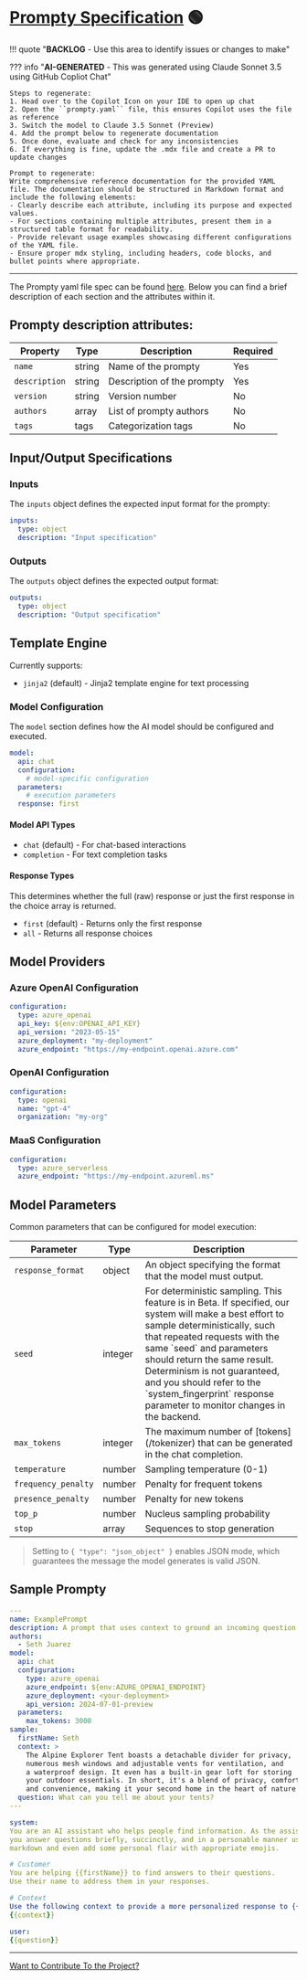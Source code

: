 # [Prompty Specification](https://www.prompty.ai/docs/prompty-specification) 🟢

!!! quote "**BACKLOG** - Use this area to identify issues or changes to make"

??? info "**AI-GENERATED** -  This was generated using Claude Sonnet 3.5 using GitHub Copliot Chat"

    Steps to regenerate:
    1. Head over to the Copilot Icon on your IDE to open up chat
    2. Open the ``prompty.yaml`` file, this ensures Copilot uses the file as reference
    3. Switch the model to Claude 3.5 Sonnet (Preview)
    4. Add the prompt below to regenerate documentation
    5. Once done, evaluate and check for any inconsistencies
    6. If everything is fine, update the .mdx file and create a PR to update changes

    Prompt to regenerate:
    Write comprehensive reference documentation for the provided YAML file. The documentation should be structured in Markdown format and include the following elements:
    - Clearly describe each attribute, including its purpose and expected values.
    - For sections containing multiple attributes, present them in a structured table format for readability.
    - Provide relevant usage examples showcasing different configurations of the YAML file.
    - Ensure proper mdx styling, including headers, code blocks, and bullet points where appropriate. 

---

The Prompty yaml file spec can be found [here](https://github.com/microsoft/prompty/blob/main/Prompty.yaml). Below you can find a brief description of each section and the attributes within it.

## Prompty description attributes:

<table>
  <thead>
    <tr>
      <th>Property</th>
      <th>Type</th>
      <th>Description</th>
      <th>Required</th>
    </tr>
  </thead>
  <tbody>
    <tr>
      <td><code>name</code></td>
      <td>string</td>
      <td>Name of the prompty</td>
      <td>Yes</td>
    </tr>
    <tr>
      <td><code>description</code></td>
      <td>string</td>
      <td>Description of the prompty</td>
      <td>Yes</td>
    </tr>
    <tr>
      <td><code>version</code></td>
      <td>string</td>
      <td>Version number</td>
      <td>No</td>
    </tr>
    <tr>
      <td><code>authors</code></td>
      <td>array</td>
      <td>List of prompty authors</td>
      <td>No</td>
    </tr>
    <tr>
      <td><code>tags</code></td>
      <td>tags</td>
      <td>Categorization tags</td>
      <td>No</td>
    </tr>
  </tbody>
</table>

## Input/Output Specifications

### Inputs

The `inputs` object defines the expected input format for the prompty:

```yaml
inputs:
  type: object
  description: "Input specification"
```

### Outputs

The `outputs` object defines the expected output format:

```yaml
outputs:
  type: object
  description: "Output specification"
```

## Template Engine

Currently supports:
- `jinja2` (default) - Jinja2 template engine for text processing

### Model Configuration

The `model` section defines how the AI model should be configured and executed.

```yaml
model:
  api: chat
  configuration:
    # model-specific configuration
  parameters:
    # execution parameters
  response: first
```

#### Model API Types

- `chat` (default) - For chat-based interactions
- `completion` - For text completion tasks

#### Response Types

This determines whether the full (raw) response or just the first response in the choice array is returned.

- `first` (default) - Returns only the first response
- `all` - Returns all response choices

## Model Providers

### Azure OpenAI Configuration

```yaml
configuration:
  type: azure_openai
  api_key: ${env:OPENAI_API_KEY}
  api_version: "2023-05-15"
  azure_deployment: "my-deployment"
  azure_endpoint: "https://my-endpoint.openai.azure.com"
```

### OpenAI Configuration

```yaml
configuration:
  type: openai
  name: "gpt-4"
  organization: "my-org"
```

### MaaS Configuration

```yaml
configuration:
  type: azure_serverless
  azure_endpoint: "https://my-endpoint.azureml.ms"
```

## Model Parameters

Common parameters that can be configured for model execution:

<table>
  <thead>
    <tr>
      <th>Parameter</th>
      <th>Type</th>
      <th>Description</th>
    </tr>
  </thead>
  <tbody>
    <tr>
      <td><code>response_format</code></td>
      <td>object</td>
      <td>An object specifying the format that the model must output.</td>
    </tr>
    <tr>
      <td><code>seed</code></td>
      <td>integer</td>
      <td>For deterministic sampling. This feature is in Beta. If specified, our system will make a best effort to sample deterministically, such that repeated requests with the same `seed` and parameters should return the same result. Determinism is not guaranteed, and you should refer to the `system_fingerprint` response parameter to monitor changes in the backend. </td>
    </tr>
    <tr>
      <td><code>max_tokens</code></td>
      <td>integer</td>
      <td>The maximum number of [tokens](/tokenizer) that can be generated in the chat completion. </td>   
    </tr>
    <tr>
      <td><code>temperature</code></td>
      <td>number</td>
      <td>Sampling temperature (0-1)</td>
    </tr>
    <tr>
      <td><code>frequency_penalty</code></td>
      <td>number</td>
      <td>Penalty for frequent tokens</td>
    </tr>
    <tr>
      <td><code>presence_penalty</code></td>
      <td>number</td>
      <td>Penalty for new tokens</td>
    </tr>
    <tr>
      <td><code>top_p</code></td>
      <td>number</td>
      <td>Nucleus sampling probability</td>
    </tr>
    <tr>
      <td><code>stop</code></td>
      <td>array</td>
      <td>Sequences to stop generation</td>
    </tr>
  </tbody>
</table>

> Setting to `{ "type": "json_object" }` enables JSON mode, which guarantees the message the model generates is valid JSON.

## Sample Prompty

```yaml
---
name: ExamplePrompt
description: A prompt that uses context to ground an incoming question
authors:
  - Seth Juarez
model:
  api: chat
  configuration:
    type: azure_openai
    azure_endpoint: ${env:AZURE_OPENAI_ENDPOINT}
    azure_deployment: <your-deployment>
    api_version: 2024-07-01-preview
  parameters:
    max_tokens: 3000
sample:
  firstName: Seth
  context: >
    The Alpine Explorer Tent boasts a detachable divider for privacy, 
    numerous mesh windows and adjustable vents for ventilation, and 
    a waterproof design. It even has a built-in gear loft for storing 
    your outdoor essentials. In short, it's a blend of privacy, comfort, 
    and convenience, making it your second home in the heart of nature!
  question: What can you tell me about your tents?
---

system:
You are an AI assistant who helps people find information. As the assistant, 
you answer questions briefly, succinctly, and in a personable manner using 
markdown and even add some personal flair with appropriate emojis.

# Customer
You are helping {{firstName}} to find answers to their questions.
Use their name to address them in your responses.

# Context
Use the following context to provide a more personalized response to {{firstName}}:
{{context}}

user:
{{question}}
```

---
[Want to Contribute To the Project?](/docs/contributing/)
